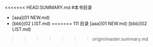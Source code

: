 
<<<<<<< HEAD:SUMMARY.md
#本书目录
- [aaa](01 NEW.md)
- [bbb](02 LIST.md)
=======
111
目录
[aaa](01 NEW.md)
[bbb](02 LIST.md)
>>>>>>> origin/master:summary.md




